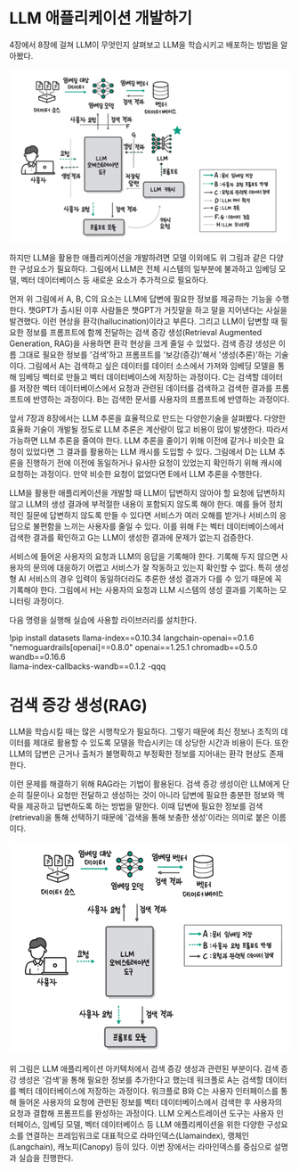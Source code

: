# **LLM 애플리케이션 개발하기**  
4장에서 8장에 걸쳐 LLM이 무엇인지 살펴보고 LLM을 학습시키고 배포하는 방법을 알아봤다.  
  
![img.png](image/img.png)  
  
하지만 LLM을 활용한 애플리케이션을 개발하려면 모델 이외에도 위 그림과 같은 다양한 구성요소가 필요하다. 그림에서 LLM은 전체 시스템의 일부분에 
불과하고 임베딩 모델, 벡터 데이터베이스 등 새로운 요소가 추가적으로 필요하다.  
  
먼저 위 그림에서 A, B, C의 요소는 LLM에 답변에 필요한 정보를 제공하는 기능을 수행한다. 챗GPT가 출시된 이후 사람들은 챗GPT가 거짓말을 하고 
말을 지어낸다는 사실을 발견했다. 이런 현상을 환각(hallucination)이라고 부른다. 그리고 LLM이 답변할 때 필요한 정보를 프롬프트에 함께 전달하는 
검색 증강 생성(Retrieval Augmented Generation, RAG)을 사용하면 환각 현상을 크게 줄일 수 있었다. 검색 증강 생성은 이름 그대로 필요한 정보를 
'검색'하고 프롬프트를 '보강(증강)'해서 '생성(추론)'하는 기술이다. 그림에서 A는 검색하고 싶은 데이터를 데이터 소스에서 가져와 임베딩 모델을 통해 
임베딩 벡터로 만들고 벡터 데이터베이스에 저장하는 과정이다. C는 검색할 데이터를 저장한 벡터 데이터베이스에서 요청과 관련된 데이터를 검색하고 
검색한 결과를 프롬프트에 반영하는 과정이다. B는 검색한 문서를 사용자의 프롬프트에 반영하는 과정이다.  
  
앞서 7장과 8장에서는 LLM 추론을 효율적으로 만드는 다양한기술을 살펴봤다. 다양한 효율화 기술이 개발될 정도로 LLM 추론은 계산량이 많고 비용이 많이 
발생한다. 따라서 가능하면 LLM 추론을 줄여야 한다. LLM 추론을 줄이기 위해 이전에 같거나 비슷한 요청이 있었다면 그 결과를 활용하는 LLM 캐시를 도입할 
수 있다. 그림에서 D는 LLM 추론을 진행하기 전에 이전에 동일하거나 유사한 요청이 있었는지 확인하기 위해 캐시에 요청하는 과정이다. 만약 비슷한 요청이 
없었다면 E에서 LLM 추론을 수행한다.  
  
LLM을 활용한 애플리케이션을 개발할 때 LLM이 답변하지 않아야 할 요청에 답변하지 않고 LLM의 생성 결과에 부적절한 내용이 포함되지 않도록 해야 한다. 
예를 들어 정치적인 질문에 답변하지 않도록 만들 수 있다면 서비스가 여러 오해를 받거나 서비스의 응답으로 불편함을 느끼는 사용자를 줄일 수 있다. 
이를 위해 F는 벡터 데이터베이스에서 검색한 결과를 확인하고 G는 LLM이 생성한 결과에 문제가 없는지 검증한다.  
  
서비스에 들어온 사용자의 요청과 LLM의 응답을 기록해야 한다. 기록해 두지 않으면 사용자의 문의에 대응하기 어렵고 서비스가 잘 작동하고 있는지 확인할 수 
없다. 특히 생성형 AI 서비스의 경우 입력이 동일하더라도 추론한 생성 결과가 다를 수 있기 때문에 꼭 기록해야 한다. 그림에서 H는 사용자의 요청과 LLM 
시스템의 생성 결과를 기록하는 모니터링 과정이다.  
  
다음 명령을 실행해 실습에 사용할 라이브러리를 설치한다.  
  
!pip install datasets llama-index==0.10.34 langchain-openai==0.1.6  
"nemoguardrails[openai]==0.8.0" openai==1.25.1 chromadb==0.5.0 wandb==0.16.6  
llama-index-callbacks-wandb==0.1.2 -qqq  
  
# **검색 증강 생성(RAG)**  
LLM을 학습시킬 때는 많은 시행착오가 필요하다. 그렇기 때문에 최신 정보나 조직의 데이터를 제대로 활용할 수 있도록 모델을 학습시키는 데 상당한 시간과 
비용이 든다. 또한 LLM의 답변은 근거나 출처가 불명확하고 부정확한 정보를 지어내는 환각 현상도 존재한다.  
  
이런 문제를 해결하기 위해 RAG라는 기법이 활용된다. 검색 증강 생성이란 LLM에게 단순히 질문이나 요청만 전달하고 생성하는 것이 아니라 답변에 필요한 
충분한 정보와 맥락을 제공하고 답변하도록 하는 방법을 말한다. 이때 답변에 필요한 정보를 검색(retrieval)을 통해 선택하기 때문에 '검색을 통해 보충한 
생성'이라는 의미로 붙은 이름이다.  
  
![img.png](image/img2.png)  
  
위 그림은 LLM 애플리케이션 아키텍처에서 검색 증강 생성과 관련된 부분이다. 검색 증강 생성은 '검색'을 통해 필요한 정보를 추가한다고 했는데 워크플로 A는 
검색할 데이터를 벡터 데이터베이스에 저장하는 과정이다. 워크플로 B와 C는 사용자 인터페이스를 통해 들어온 사용자의 요청에 관련된 정보를 벡터 데이터베이스에서 
검색한 후 사용자의 요청과 결합해 프롬프트를 완성하는 과정이다. LLM 오케스트레이션 도구는 사용자 인터페이스, 임베딩 모델, 벡터 데이터베이스 등 LLM 
애플리케이션을 위한 다양한 구성요소를 연결하는 프레임워크로 대표적으로 라마인덱스(Llamaindex), 랭체인(Langchain), 캐노피(Canopy) 등이 있다. 
이번 장에서는 라마인덱스를 중심으로 설명과 실습을 진행한다.  
  